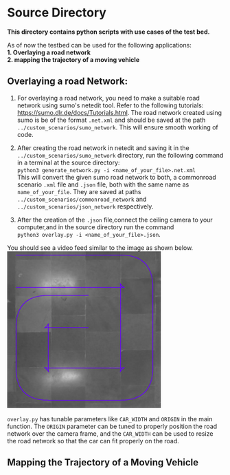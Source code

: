 # Source Directory
__This directory contains python scripts with use cases of the test bed.__

As of now the testbed can be used for the following applications:  
__1. Overlaying a road network  
2. mapping the trajectory of a moving vehicle__

## Overlaying a road Network:
1. For overlaying a road network, you need to make a suitable road network using sumo's netedit tool. Refer to the following tutorials: https://sumo.dlr.de/docs/Tutorials.html. The road network created using sumo is be of the format `.net.xml` and should be saved at the path `../custom_scenarios/sumo_network`. This will ensure smooth working of code.

2. After creating the road network in netedit and saving it in the `../custom_scenarios/sumo_network` directory, run the following command in a terminal at the source directory:  
`python3 generate_network.py -i <name_of_your_file>.net.xml`  
This will convert the given sumo road network to both, a commonroad scenario `.xml` file and `.json` file, both with the same name as `name_of_your_file`. They are saved at paths   `../custom_scenarios/commonroad_network` and `../custom_scenarios/json_network` respectively.

3. After the creation of the `.json` file,connect the ceiling camera to your computer,and  in the source directory run the command  
`python3 overlay.py -i <name_of_your_file>.json`.

You should see a video feed similar to the image as shown below.  
![illustration](overlay_illustration.png)  

`overlay.py` has tunable parameters like `CAR_WIDTH` and `ORIGIN` in the main function. The `ORIGIN` parameter can be tuned to properly position the road network over the camera frame, and  the `CAR_WIDTH` can be used to resize the road network so that the car can fit properly on the road.

## Mapping the Trajectory of a Moving Vehicle


